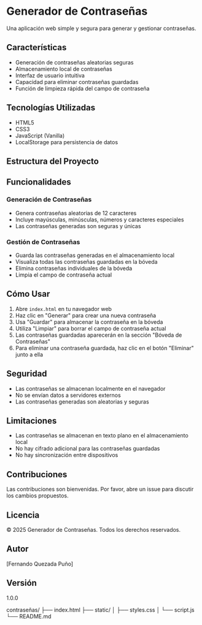 # Generador de Contraseñas

Una aplicación web simple y segura para generar y gestionar contraseñas.

## Características

- Generación de contraseñas aleatorias seguras
- Almacenamiento local de contraseñas
- Interfaz de usuario intuitiva
- Capacidad para eliminar contraseñas guardadas
- Función de limpieza rápida del campo de contraseña

## Tecnologías Utilizadas

- HTML5
- CSS3
- JavaScript (Vanilla)
- LocalStorage para persistencia de datos

## Estructura del Proyecto


## Funcionalidades

### Generación de Contraseñas
- Genera contraseñas aleatorias de 12 caracteres
- Incluye mayúsculas, minúsculas, números y caracteres especiales
- Las contraseñas generadas son seguras y únicas

### Gestión de Contraseñas
- Guarda las contraseñas generadas en el almacenamiento local
- Visualiza todas las contraseñas guardadas en la bóveda
- Elimina contraseñas individuales de la bóveda
- Limpia el campo de contraseña actual

## Cómo Usar

1. Abre `index.html` en tu navegador web
2. Haz clic en "Generar" para crear una nueva contraseña
3. Usa "Guardar" para almacenar la contraseña en la bóveda
4. Utiliza "Limpiar" para borrar el campo de contraseña actual
5. Las contraseñas guardadas aparecerán en la sección "Bóveda de Contraseñas"
6. Para eliminar una contraseña guardada, haz clic en el botón "Eliminar" junto a ella

## Seguridad

- Las contraseñas se almacenan localmente en el navegador
- No se envían datos a servidores externos
- Las contraseñas generadas son aleatorias y seguras

## Limitaciones

- Las contraseñas se almacenan en texto plano en el almacenamiento local
- No hay cifrado adicional para las contraseñas guardadas
- No hay sincronización entre dispositivos

## Contribuciones

Las contribuciones son bienvenidas. Por favor, abre un issue para discutir los cambios propuestos.

## Licencia

© 2025 Generador de Contraseñas. Todos los derechos reservados.

## Autor

[Fernando Quezada Puño]

## Versión

1.0.0

contraseñas/
├── index.html
├── static/
│ ├── styles.css
│ └── script.js
└── README.md


